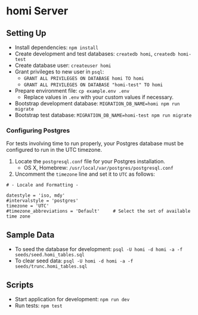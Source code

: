 # homi Server

## Setting Up

- Install dependencies: `npm install`
- Create development and test databases: `createdb homi`, `createdb homi-test`
- Create database user: `createuser homi`
- Grant privileges to new user in `psql`:
  - `GRANT ALL PRIVILEGES ON DATABASE homi TO homi`
  - `GRANT ALL PRIVILEGES ON DATABASE "homi-test" TO homi`
- Prepare environment file: `cp example.env .env`
  - Replace values in `.env` with your custom values if necessary.
- Bootstrap development database: `MIGRATION_DB_NAME=homi npm run migrate`
- Bootstrap test database: `MIGRATION_DB_NAME=homi-test npm run migrate`

### Configuring Postgres

For tests involving time to run properly, your Postgres database must be configured to run in the UTC timezone.

1. Locate the `postgresql.conf` file for your Postgres installation.
    - OS X, Homebrew: `/usr/local/var/postgres/postgresql.conf`
2. Uncomment the `timezone` line and set it to `UTC` as follows:

```
# - Locale and Formatting -

datestyle = 'iso, mdy'
#intervalstyle = 'postgres'
timezone = 'UTC'
#timezone_abbreviations = 'Default'     # Select the set of available time zone
```

## Sample Data

- To seed the database for development: `psql -U homi -d homi -a -f seeds/seed.homi_tables.sql`
- To clear seed data: `psql -U homi -d homi -a -f seeds/trunc.homi_tables.sql`

## Scripts

- Start application for development: `npm run dev`
- Run tests: `npm test`

